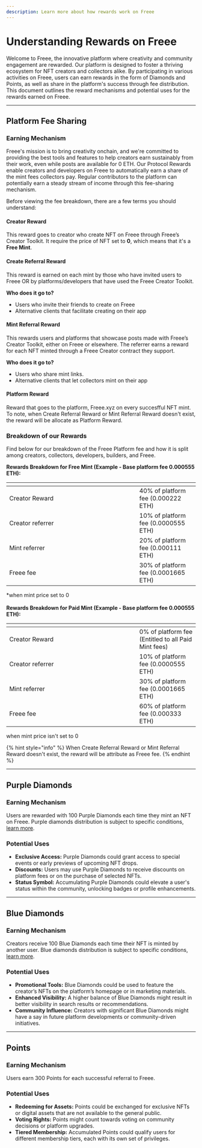 ```yaml
---
description: Learn more about how rewards work on Freee
---
```


# Understanding Rewards on Freee

Welcome to Freee, the innovative platform where creativity and community engagement are rewarded. Our platform is designed to foster a thriving ecosystem for NFT creators and collectors alike. By participating in various activities on Freee, users can earn rewards in the form of Diamonds and Points, as well as share in the platform's success through fee distribution. This document outlines the reward mechanisms and potential uses for the rewards earned on Freee.

***

## Platform Fee Sharing

### **Earning Mechanism**

Freee's mission is to bring creativity onchain, and we're committed to providing the best tools and features to help creators earn sustainably from their work, even while posts are available for 0 ETH. Our Protocol Rewards enable creators and developers on Freee to automatically earn a share of the mint fees collectors pay. Regular contributors to the platform can potentially earn a steady stream of income through this fee-sharing mechanism.

Before viewing the fee breakdown, there are a few terms you should understand:

#### **Creator Reward**

This reward goes to creator who create NFT on Freee through Freee’s Creator Toolkit. It require the price of NFT set to **0**, which means that it's a **Free Mint**.

#### **Create Referral Reward**

This reward is earned on each mint by those who have invited users to Freee OR by platforms/developers that have used the Freee Creator Toolkit.

**Who does it go to?**

* Users who invite their friends to create on Freee
* Alternative clients that facilitate creating on their app

#### **Mint Referral Reward**

This rewards users and platforms that showcase posts made with Freee’s Creator Toolkit, either on Freee or elsewhere. The referrer earns a reward for each NFT minted through a Freee Creator contract they support.

**Who does it go to?**

* Users who share mint links.
* Alternative clients that let collectors mint on their app

#### **Platform Reward**

Reward that goes to the platform, Freee.xyz on every succesfful NFT mint. To note, when Create Referral Reward or Mint Referral Reward doesn't exist, the reward will be allocate as Platform Reward.



### **Breakdown of our Rewards**

Find below for our breakdown of the Freee Platform fee and how it is split among creators, collectors, developers, builders, and Freee.

**Rewards Breakdown for Free Mint (**Example  - Base platform fee 0.000555 ETH**):**

<table data-header-hidden><thead><tr><th width="330"></th><th></th></tr></thead><tbody><tr><td>Creator Reward</td><td>40% of platform fee (0.000222 ETH)</td></tr><tr><td>Creator referrer</td><td>10% of platform fee (0.0000555 ETH)</td></tr><tr><td>Mint referrer</td><td>20% of platform fee (0.000111 ETH)</td></tr><tr><td>Freee fee</td><td>30% of platform fee (0.0001665 ETH)</td></tr></tbody></table>

\*when mint price set to 0\
\
**Rewards Breakdown for Paid Mint (**Example  - Base platform fee 0.000555 ETH**):**

<table data-header-hidden><thead><tr><th width="330"></th><th></th></tr></thead><tbody><tr><td>Creator Reward</td><td>0% of platform fee (Entitled to all Paid Mint fees)</td></tr><tr><td>Creator referrer</td><td>10% of platform fee (0.0000555 ETH)</td></tr><tr><td>Mint referrer</td><td>30% of platform fee (0.0001665 ETH)</td></tr><tr><td>Freee fee</td><td>60% of platform fee (0.000333 ETH)</td></tr></tbody></table>

when mint price isn't set to 0

{% hint style="info" %}
When Create Referral Reward or Mint Referral Reward doesn't exist, the reward will be attribute as Freee fee.
{% endhint %}

***

## Purple Diamonds

### **Earning Mechanism**

Users are rewarded with 100 Purple Diamonds each time they mint an NFT on Freee. Purple diamonds distribution is subject to specific conditions, [learn more](diamond-rewards-chart.md).

### **Potential Uses**

* **Exclusive Access:** Purple Diamonds could grant access to special events or early previews of upcoming NFT drops.
* **Discounts:** Users may use Purple Diamonds to receive discounts on platform fees or on the purchase of selected NFTs.
* **Status Symbol:** Accumulating Purple Diamonds could elevate a user's status within the community, unlocking badges or profile enhancements.

***

## Blue Diamonds

### **Earning Mechanism**

Creators receive 100 Blue Diamonds each time their NFT is minted by another user. Blue diamonds distribution is subject to specific conditions, [learn more](diamond-rewards-chart.md).

### **Potential Uses**

* **Promotional Tools:** Blue Diamonds could be used to feature the creator’s NFTs on the platform’s homepage or in marketing materials.
* **Enhanced Visibility:** A higher balance of Blue Diamonds might result in better visibility in search results or recommendations.
* **Community Influence:** Creators with significant Blue Diamonds might have a say in future platform developments or community-driven initiatives.

***

## Points

### **Earning Mechanism**

Users earn 300 Points for each successful referral to Freee.

### **Potential Uses**

* **Redeeming for Assets:** Points could be exchanged for exclusive NFTs or digital assets that are not available to the general public.
* **Voting Rights:** Points might count towards voting on community decisions or platform upgrades.
* **Tiered Membership:** Accumulated Points could qualify users for different membership tiers, each with its own set of privileges.
